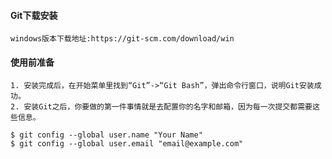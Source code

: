 #### Git下载安装
    windows版本下载地址:https://git-scm.com/download/win
    
#### 使用前准备
    1. 安装完成后，在开始菜单里找到“Git”->“Git Bash”，弹出命令行窗口，说明Git安装成功。
    2. 安装Git之后，你要做的第一件事情就是去配置你的名字和邮箱，因为每一次提交都需要这些信息。
```
$ git config --global user.name "Your Name"
$ git config --global user.email "email@example.com"

```